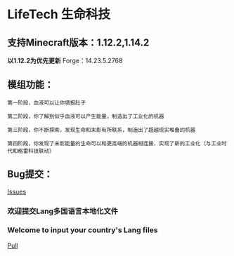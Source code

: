 # LifeTech 生命科技

## 支持Minecraft版本：1.12.2,1.14.2
**以1.12.2为优先更新**
Forge：14.23.5.2768

## 模组功能：

    第一阶段，血液可以让你填报肚子

    第二阶段，你了解到似乎血液可以产生能量，制造出了工业化的机器

    第三阶段，你不断探索，发现生命和末影有所联系，制造出了超越现实堆叠的机器

    第四阶段，你发现了末影能量的生命可以和更高端的机器相连接，实现了新的工业化（与工业时代和格雷科技联动）

## Bug提交：
   [Issues](https://github.com/dawnflyc/LifeTech/issues)
   
### 欢迎提交Lang多国语言本地化文件
### Welcome to input your country's Lang files
   [Pull](https://github.com/dawnflyc/LifeTech/pulls)
 
